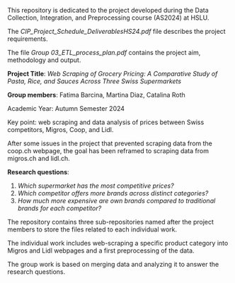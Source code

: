 This repository is dedicated to the project developed during the Data Collection, Integration, and Preprocessing course (AS2024) at HSLU.

The *CIP_Project_Schedule_DeliverablesHS24.pdf* file describes the project requirements.

The file *Group 03_ETL_process_plan.pdf* contains the project aim, methodology and output.

**Project Title**: *Web Scraping of Grocery Pricing: A Comparative Study of Pasta, Rice, and
Sauces Across Three Swiss Supermarkets*

**Group members**: Fatima Barcina, Martina Diaz, Catalina Roth

Academic Year: Autumn Semester 2024

Key point: web scraping and data analysis of prices between Swiss competitors, Migros, Coop, and Lidl.

After some issues in the project that prevented scraping data from the coop.ch webpage, the goal has been reframed to scraping data from migros.ch and lidl.ch.

**Research questions**:
1. *Which supermarket has the most competitive prices?*
2. *Which competitor offers more brands across distinct categories?*
3. *How much more expensive are own brands compared to traditional brands for each competitor?*

The repository contains three sub-repositories named after the project members to store the files related to each individual work.

The individual work includes web-scraping a specific product category into Migros and Lidl webpages and a first preprocessing of the data.

The group work is based on merging data and analyzing it to answer the research questions.

 
